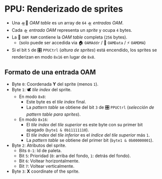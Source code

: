# PPU: Renderizado de sprites

- Una 🛸📖 _OAM table_ es un array de `64` 🛸 _entradas OAM_.
- Cada 🛸 _entrada OAM_ representa un _sprite_ y ocupa `4` bytes.
- La 🐏 `OAM RAM` contiene la _OAM table_ completa (`256` bytes).
  - (solo puede ser accedida via 🏠 `OAMAddr` / 📝 `OAMData` / ⚡ `OAMDMA`)
- Si el bit `5` de 🎛️ `PPUCtrl` (_altura de sprites_) está encendido, los sprites se renderizan en modo `8x16` en lugar de `8x8`.

## Formato de una entrada OAM

- Byte `0`: Coordenada **Y** del sprite (menos `1`).
- Byte `1`: 🕊️ _tile index_ del sprite.
  - En modo `8x8`:
    - Este byte es el _tile index_ final.
    - La _pattern table_ se obtiene del bit `3` de 🎛️ `PPUCtrl` (_selección de pattern table para sprites_).
  - En modo `8x16`:
    - El _tile index_ del _tile superior_ es este byte con su primer bit apagado (`byte1 & 0b11111110`).
    - El _tile index_ del _tile inferior_ es el _índice del tile superior_ más `1`.
    - La _pattern table_ se obtiene del primer bit (`byte1 & 0b00000001`).
- Byte `2`: Atributos del sprite.
  - Bits `0-1`: Id de paleta.
  - Bit `5`: Prioridad (`0`: arriba del fondo, `1`: detrás del fondo).
  - Bit `6`: Voltear horizontalmente.
  - Bit `7`: Voltear verticalmente.
- Byte `3`: **X** coordinate of the sprite.
